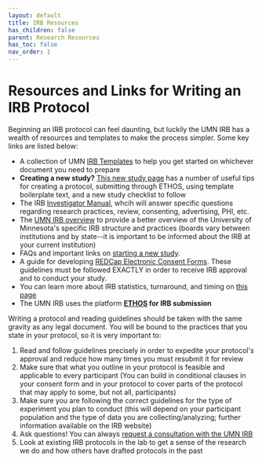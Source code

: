 ```yaml
---
layout: default
title: IRB Resources
has_children: false
parent: Research Resources
has_toc: false
nav_order: 1
---
```


# Resources and Links for Writing an IRB Protocol 

Beginning an IRB protocol can feel daunting, but luckily the UMN IRB has a wealth of resources and templates to make the process simpler. Some key links are listed below: 
- A collection of UMN [IRB Templates](https://research.umn.edu/units/irb/toolkit-library/templates-forms) to help you get started on whichever document you need to prepare
- **Creating a new study?** [This new study page](https://research.umn.edu/units/irb/how-submit/new-study) has a number of useful tips for creating a protocol, submitting through ETHOS, using template boilerplate text, and a new study checklist to follow
- The IRB [Investigator Manual](https://research.umn.edu/sites/research.umn.edu/files/hrp-103_-_investigator_manual_google_doc.pdf), whcih will answer specific questions regarding research practices, review, consenting, advertising, PHI, etc. 
- The [UMN IRB overview](https://research.umn.edu/units/irb/about-us/overview) to provide a better overview of the University of Minnesota's specific IRB structure and practices (boards vary between institutions and by state--it is important to be informed about the IRB at your current institution)
- FAQs and important links on [starting a new study](https://research.umn.edu/units/irb/how-submit/new-study). 
- A guide for developing [REDCap Electronic Consent Forms](https://ctsi.umn.edu/news/how-use-redcap-electronic-consent). These guidelines must be followed EXACTLY in order to receive IRB approval and to conduct your study. 
- You can learn more about IRB statistics, turnaround, and timing on [this page](https://research.umn.edu/units/irb/about-us/irb-performance-metrics)
- The UMN IRB uses the platform **[ETHOS](https://research.umn.edu/units/irb/ethos/ethos-log) for IRB submission**

Writing a protocol and reading guidelines should be taken with the same gravity as any legal document. You will be bound to the practices that you state in your protocol, so it is very important to: 
1. Read and follow guidelines precisely in order to expedite your protocol's approval and reduce how many times you must resubmit it for review 
2. Make sure that what you outline in your protocol is feasible and applicable to every participant (You can build in conditional clauses in your consent form and in your protocol to cover parts of the protocol that may apply to some, but not all, participants) 
3. Make sure you are following the correct guidelines for the type of experiment you plan to conduct (this will depend on your participant population and the type of data you are collecting/analyzing; further information available on the IRB website)
4. Ask questions! You can always [request a consultation with the UMN IRB](https://research.umn.edu/units/irb/how-submit/new-study)
5. Look at existing IRB protocols in the lab to get a sense of the research we do and how others have drafted protocols in the past


